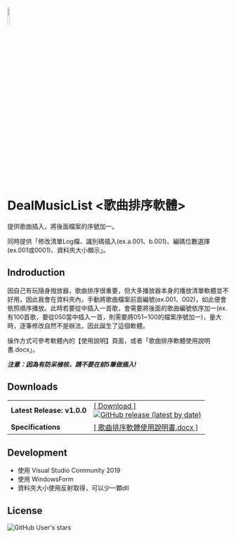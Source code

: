 <img src="https://github.com/rkeastwind/DealMusicList/raw/master/DealMusicList/Iconleak-Cerulean-Chart-bar-chart.ico" width = "10%" align=center />

# DealMusicList <歌曲排序軟體>

提供歌曲插入，將後面檔案的序號加一。

同時提供「修改清單Log檔、識別碼插入(ex.a.001、b.001)、編碼位數選擇(ex.001或0001)、資料夾大小顯示」。

## Indroduction

因自己有玩隨身撥放器，歌曲排序很重要，但大多播放器本身的播放清單軟體並不好用，因此我會在資料夾內，手動將歌曲檔案前面編號(ex.001、002)，如此便會依照順序播放。此時若要從中插入一首歌，會需要將後面的歌曲編號依序加一(ex.有100首歌，要從050當中插入一首，則需要將051~100的檔案序號加一)，量大時，逐筆修改自然不是辦法，因此誕生了這個軟體。

操作方式可參考軟體內的【使用說明】頁面，或者「歌曲排序軟體使用說明書.docx」。

***注意：因為有防呆檢核，請不要在前5筆做插入!***

## Downloads

<table>
  <tr>
    <td>
      <strong>Latest Release: v1.0.0</strong>
    </td>
    <td>
      <a href="https://github.com/rkeastwind/DealMusicList/releases/latest">[ Download ]</a><br />
      <a href="https://github.com/rkeastwind/DealMusicList/releases/latest" rel="nofollow" style="vertical-align: -webkit-baseline-middle;">
        <img alt="GitHub release (latest by date)" src="https://img.shields.io/github/downloads/rkeastwind/DealMusicList/latest/total?color=%2300cc99"></a>
    </td>
  </tr>
  <tr>
    <td>
      <strong>Specifications</strong>
    </td>
    <td>
      <a href="https://github.com/rkeastwind/DealMusicList/raw/master/歌曲排序軟體使用說明書.docx">[ 歌曲排序軟體使用說明書.docx ]</a><br />     
    </td>
  </tr>
</table>

## Development

- 使用 Visual Studio Community 2019
- 使用 WindowsForm
- 資料夾大小使用反射取得，可以少一顆dll

## License

![GitHub User's stars](https://img.shields.io/badge/Copyright%40-Rick%20Lin-blue?style=?style=plastic&logo=GitHub)
